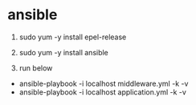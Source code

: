 # ansible

1. sudo yum -y install epel-release
2. sudo yum -y install ansible

3. run below
* ansible-playbook -i localhost middleware.yml -k -v
* ansible-playbook -i localhost application.yml -k -v
